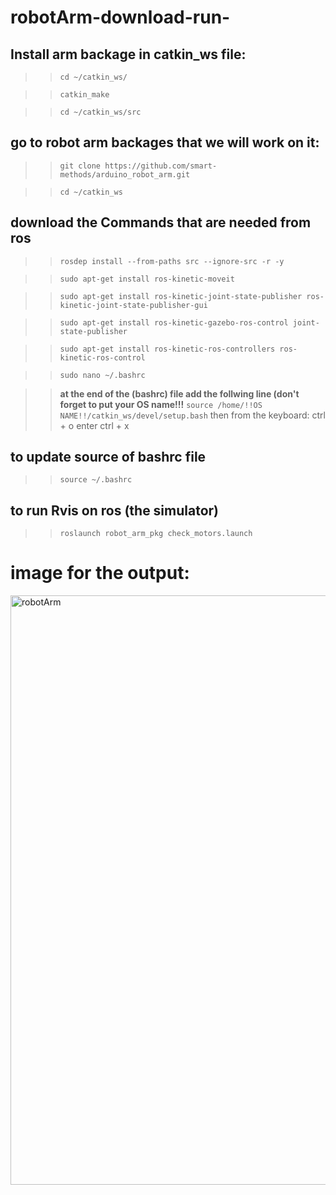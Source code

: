 # robotArm-download-run-

## Install arm backage in catkin_ws file:

> > `cd ~/catkin_ws/`

> > `catkin_make`

> > `cd ~/catkin_ws/src`


## go to robot arm backages that we will work on it:

> > `git clone https://github.com/smart-methods/arduino_robot_arm.git`

> > `cd ~/catkin_ws`


## download the Commands that are needed from ros

> > `rosdep install --from-paths src --ignore-src -r -y`

> > `sudo apt-get install ros-kinetic-moveit`

> > `sudo apt-get install ros-kinetic-joint-state-publisher ros-kinetic-joint-state-publisher-gui`

> > `sudo apt-get install ros-kinetic-gazebo-ros-control joint-state-publisher`

> > `sudo apt-get install ros-kinetic-ros-controllers ros-kinetic-ros-control`

> > `sudo nano ~/.bashrc`

> > **at the end of the (bashrc) file add the follwing line (don't forget to put your OS name!!!**
`source /home/!!OS NAME!!/catkin_ws/devel/setup.bash`
then from the keyboard:
> > ctrl + o
> > enter
> > ctrl + x


## to update source of bashrc file
> > `source ~/.bashrc`


## to run Rvis on ros (the simulator)
> > `roslaunch robot_arm_pkg check_motors.launch`

# image for the output:
<img width="943" alt="robotArm" src="https://user-images.githubusercontent.com/107888642/182565738-954fa24b-e346-40d9-bc44-820126783ce1.png">


